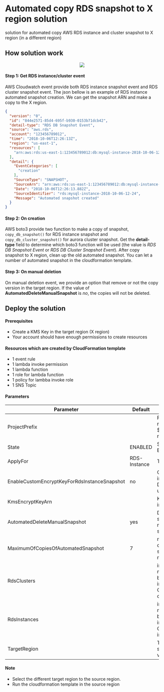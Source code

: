 # Automated copy RDS snapshot to X region solution
solution for automated copy AWS RDS instance and cluster snapshot to X region (in a different region)

## How solution work
<p align="center"><img src="https://user-images.githubusercontent.com/38157237/86114574-ebdae800-baf4-11ea-8621-6668be9dc0ba.png"/></p>

#### Step 1: Get RDS instance/cluster event
AWS Cloudwatch event provide both RDS instance snapshot event and RDS cluster snapshot event. The json bellow is an example of RDS instance automated snapshot creation. We can get the snapshot ARN and make a copy to the X region.
```json
{
  "version": "0",
  "id": "844e2571-85d4-695f-b930-0153b71dcb42",
  "detail-type": "RDS DB Snapshot Event",
  "source": "aws.rds",
  "account": "123456789012",
  "time": "2018-10-06T12:26:13Z",
  "region": "us-east-1",
  "resources": [
    "arn:aws:rds:us-east-1:123456789012:db:mysql-instance-2018-10-06-12-24"
  ],
  "detail": {
    "EventCategories": [
      "creation"
    ],
    "SourceType": "SNAPSHOT",
    "SourceArn": "arn:aws:rds:us-east-1:123456789012:db:mysql-instance-2018-10-06-12-24",
    "Date": "2018-10-06T12:26:13.882Z",
    "SourceIdentifier": "rds:mysql-instance-2018-10-06-12-24",
    "Message": "Automated snapshot created"
  }
}
```

#### Step 2: On creation
AWS boto3 provide two function to make a copy of snapshot, ```copy_db_snapshot()``` for RDS instance snapshot and ```copy_db_cluster_snapshot()``` for aurora cluster snapshot. Get the **detail-type** field to determine which boto3 function will be used (the value is *RDS DB Snapshot Event* or *RDS DB Cluster Snapshot Event*).
After copy snapshot to X region, clean up the old automated snapshot. You can let a number of automated snapshot in the cloudformation template.

#### Step 3: On manual deletion
On manual deletion event, we provide an option that remove or not the copy version in the target region. If the value of **AutomatedDeleteManualSnapshot** is *no*, the copies will not be deleted.

## Deploy the solution
#### Prerequisites
- Create a KMS Key in the target region (X region)
- Your account should have enough permissions to create resources
#### Resources which are created by CloudFormation template
- 1 event rule
- 1 lambda invoke permission
- 1 lambda function
- 1 role for lambda function
- 1 policy for lambba invoke role
- 1 SNS Topic
#### Parameters

| Parameter | Default | Description |
|---|---|---|
|ProjectPrefix||Project prefix for creating resource name like ${ProjectPrefix}-resourceName|
|State|ENABLED|State of solution ENALBLED/DISABLED|
|ApplyFor|RDS-Instance|This is for fun :D|
|EnableCustomEncryptKeyForRdsInstanceSnapshot|no|Create Key to encrypt RDS instance snapshot. (If source DB instance volume unencrypted)|
|KmsEncryptKeyArn||Key arn of KMS encrypt key in the target region|
|AutomatedDeleteManualSnapshot|yes|Delete copy of backup snapshot or not when a manual snapshot deleted in source region|
|MaximumOfCopiesOfAutomatedSnapshot|7|maximum of copies version of automated snapshot in source region, select 0 to nolimit versions of copies|
|RdsClusters||instance that apply solution. If more than one instance, split by ",". For example, instance1,instance2,instace3. Or let blank if there is no cluster to apply|
|RdsInstances||instance that apply solution. If more than one instance, split by ",". For example, instance1,instance2,instace3. Or let blank if there is no instance to apply|
|TargetRegion||Target region (Region X) that snapshot make a copy version to|

#### Note

- Select the different target region to the source region.
- Run the cloudformation template in the source region
